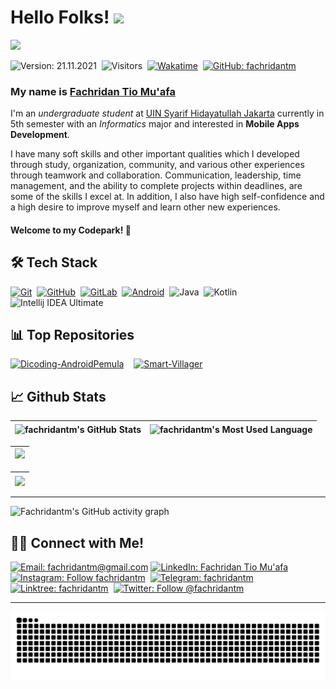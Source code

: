 # Hello Folks! [<img src="https://media.giphy.com/media/hvRJCLFzcasrR4ia7z/giphy.gif" width="25px">](https://fachridantm.github.io/)

<img src="https://raw.githubusercontent.com/Asmit2952/Asmit2952/master/src/header_.png?token=ATQS65TR7ETTG5RLJUDIDBLBN34HE">

![Version: 21.11.2021](https://img.shields.io/badge/version-21.11.2021-informational)&nbsp;
![Visitors](https://visitor-badge.glitch.me/badge?page_id=fachridantm)&nbsp;
[![Wakatime](https://wakatime.com/badge/user/86dab614-3d73-414f-ac95-9d23f118db89.svg)](https://wakatime.com/@fachridantm)&nbsp;
[![GitHub: fachridantm](https://img.shields.io/github/followers/fachridantm?label=follow&style=social)](https://github.com/fachridantm)&nbsp;

### My name is [Fachridan Tio Mu'afa](https://fachridantm.github.io/)
I'm an _undergraduate student_ at [UIN Syarif Hidayatullah Jakarta](https://www.uinjkt.ac.id/) currently in 5th semester with an _Informatics_ major and interested in **Mobile Apps Development**.  

I have many soft skills and other important qualities which I developed through study, organization, community, and various other experiences through teamwork and collaboration. Communication, leadership, time management, and the ability to complete projects within deadlines, are some of the skills I excel at. In addition, I also have high self-confidence and a high desire to improve myself and learn other new experiences.  

#### Welcome to my Codepark! 🏡

## 🛠 Tech Stack
  [![Git](https://img.shields.io/badge/Git-%23F05033.svg?style=flat&logo=git&logoColor=white)](https://git-scm.com/)&nbsp;
  [![GitHub](https://img.shields.io/badge/-GitHub-05122A?style=flat&logo=github)](https://github.com/fachridantm/)&nbsp;
  [![GitLab](https://img.shields.io/badge/-GitLab-%23fc6d26?style=flat&logo=gitlab&logoColor=white)](https://gitlab.com/fachridantm/)&nbsp;
  [![Android](https://img.shields.io/badge/Android-3DDC84?style=flat&logo=android&logoColor=white)](https://developers.google.com/profile/u/103666064181095934220)&nbsp;
  ![Java](https://img.shields.io/badge/Java-%23ED8B00.svg?style=flat&logo=java&logoColor=white)&nbsp;
  ![Kotlin](https://img.shields.io/badge/Kotlin-%230095D5.svg?style=flat&logo=kotlin&logoColor=white)&nbsp;
  ![Intellij IDEA Ultimate](https://img.shields.io/badge/IntelliJ%20IDEA%20Ultimate-000000.svg?style=flat&logo=intellij-idea&logoColor=white)&nbsp;

## 📊 Top Repositories
[![Dicoding-AndroidPemula](https://github-readme-stats.vercel.app/api/pin/?username=fachridantm&repo=Dicoding-AndroidPemula&show_icons=true&theme=radical)](https://github.com/fachridantm/Dicoding-AndroidPemula) &nbsp;&nbsp; [![Smart-Villager](https://github-readme-stats.vercel.app/api/pin/?username=fachridantm&repo=Smart-Villager&show_icons=true&theme=radical)](https://github.com/fachridantm/Smart-Villager)

## 📈 Github Stats
  
| <img align="center" width="320px" src="https://github-readme-stats-eight-theta.vercel.app/api?username=fachridantm&show_icons=true&hide_border=true&theme=radical&include_all_commits=true&count_private=true" alt="fachridantm's GitHub Stats"> | <img align="center" width="295px" src="https://github-readme-stats-eight-theta.vercel.app/api/top-langs/?username=fachridantm&langs_count=8&layout=compact&hide_border=true&theme=radical" alt="fachridantm's Most Used Language">
| ------------- | ------------- |  

| <img width="640px" src="https://github-readme-streak-stats.herokuapp.com/?user=fachridantm&hide_border=true&theme=radical">
| ------------- |

| [<img align="center" width="640px" src="https://github-readme-stats.vercel.app/api/wakatime?username=fachridantm&layout=compact&hide_border=true&theme=radical">](https://wakatime.com/@fachridantm)
| ------------- |

---

![Fachridantm's GitHub activity graph](https://activity-graph.herokuapp.com/graph?username=fachridantm&hide_border=true&theme=redical)

## 🤝🏻 Connect with Me!

[![Email: fachridantm@gmail.com](https://img.shields.io/badge/-fachridantm@gmail.com-D14836?style=flat&logo=Gmail&logoColor=white)](mailto:fachridantm@gmail.com)
[![LinkedIn: Fachridan Tio Mu'afa](https://img.shields.io/badge/-Fachridan%20Tio%20Mu%27afa-blue?style=flat&logo=Linkedin&logoColor=white&link=https://www.linkedin.com/in/fachridantm/)](https://www.linkedin.com/in/fachridantm/)&nbsp;
[![Instagram: Follow fachridantm](https://img.shields.io/badge/-@fachridantm-E4405F?style=flat&logo=Instagram&logoColor=white)](https://www.instagram.com/fachridantm)&nbsp;
[![Telegram: fachridantm](https://img.shields.io/badge/-fachridantm-grey?style=flat&logo=Telegram&logoColor=white&link=https://t.me/fachridantm)](https://t.me/fachridantm)&nbsp;
[![Linktree: fachridantm](https://img.shields.io/badge/-@fachridantm-%2300d15b?style=flat&logo=Linktree&logoColor=white&link=https://linktr.ee/fachridantm)](https://linktr.ee/fachridantm)&nbsp;
[![Twitter: Follow @fachridantm](https://img.shields.io/twitter/follow/fachridantm?style=social)](https://twitter.com/fachridantm)

---

<img align="center" src="https://github.com/fachridantm/fachridantm/blob/output/github-contribution-grid-snake.svg" alt="Snake">
